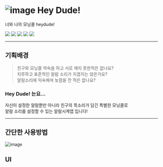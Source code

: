 # ![image](https://github.com/heyDudeAlarm/react-heydude/assets/86298664/d7f529a3-0f60-461a-8381-948ab35fc4e6) Hey Dude!
너와 나의 모닝콜 heydude!

<div>
  <img src="https://img.shields.io/badge/react_native-61DAFB?style=for-the-badge&logo=react&logoColor=black">
  <img src="https://img.shields.io/badge/node.js-339933?style=for-the-badge&logo=Node.js&logoColor=white">
  <img src="https://img.shields.io/badge/express-000000?style=for-the-badge&logo=express&logoColor=white">
  <img src="https://img.shields.io/badge/amazonaws-232F3E?style=for-the-badge&logo=amazonaws&logoColor=white">
  <img src="https://img.shields.io/badge/mariaDB-003545?style=for-the-badge&logo=mariaDB&logoColor=white"> 
</div>

---

## 기획배경
> 친구와 모닝콜 약속을 하고 서로 깨지 못한적은 없나요? <br />
> 지루하고 표준적인 알람 소리가 지겹지는 않은가요? <br />
> 알람소리에 익숙해져 늦잠을 잔 적은 없나요?

### Hey Dude! 는요...
자신이 설정한 알람뿐만 아니라 친구의 목소리가 담긴 특별한 모닝콜로 <br />
알람 소리를 설정할 수 있는 알람시계앱 입니다!

---

## 간단한 사용방법
![image](https://github.com/heyDudeAlarm/react-heydude/assets/86298664/b643ee58-a9cd-4047-9748-350fd48acce6)


## UI

## 
